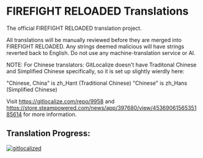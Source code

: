 # FIREFIGHT RELOADED Translations
The official FIREFIGHT RELOADED translation project.

All translations will be manually reviewed before they are merged into FIREFIGHT RELOADED. Any strings deemed malicious will have strings reverted back to English. Do not use any machine-translation service or AI.

NOTE: For Chinese translators: GitLocalize doesn't have Traditonal Chinese and Simplified Chinese specifically, so it is set up slightly wierdly here: 
 
"Chinese, China" is zh_Hant (Traditional Chinese)
"Chinese" is zh_Hans (Simplified Chinese)
 
Visit https://gitlocalize.com/repo/9958 and https://store.steampowered.com/news/app/397680/view/4536906156535185614 for more information.
 
## Translation Progress:
[![gitlocalized ](https://gitlocalize.com/repo/9958/whole_project/badge.svg)](https://gitlocalize.com/repo/9958?utm_source=badge)
